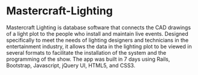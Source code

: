 # Mastercraft-Lighting

Mastercraft Lighting is database software that connects the CAD drawings of a light plot to the people who install and maintain live events.  Designed specifically to meet the needs of lighting designers and technicians in the entertainment industry, it allows the data in the lighting plot to be viewed in several formats to facilitate the installation of the system and the programming of the show.  The app was built in 7 days using Rails, Bootstrap, Javascript, jQuery UI, HTML5, and CSS3.